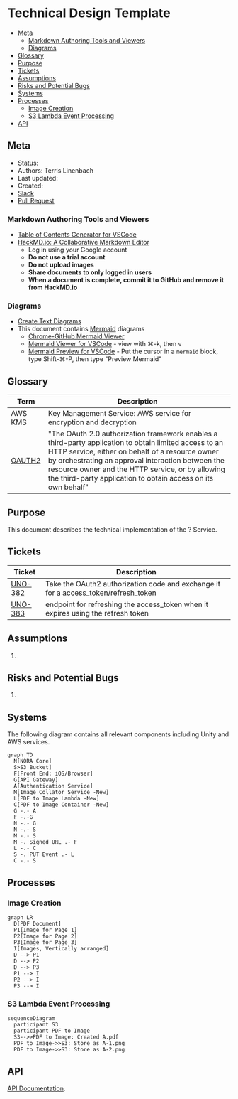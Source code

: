 # Technical Design Template

<!-- vscode-markdown-toc -->
* [Meta](#Meta)
	* [Markdown Authoring Tools and Viewers](#MarkdownAuthoringToolsandViewers)
	* [Diagrams](#Diagrams)
* [Glossary](#Glossary)
* [Purpose](#Purpose)
* [Tickets](#Tickets)
* [Assumptions](#Assumptions)
* [Risks and Potential Bugs](#RisksandPotentialBugs)
* [Systems](#Systems)
* [Processes](#Processes)
	* [Image Creation](#ImageCreation)
	* [S3 Lambda Event Processing](#S3LambdaEventProcessing)
* [API](#API)

<!-- vscode-markdown-toc-config
	numbering=false
	autoSave=true
	/vscode-markdown-toc-config -->
<!-- /vscode-markdown-toc -->

## <a name='Meta'></a>Meta

- Status: 
- Authors: Terris Linenbach
- Last updated:
- Created:
- [Slack](https://science37team.slack.com/messages/CLJS9SHCH)
- [Pull Request](https://github.com/Science37/lambda-pdf-to-img/pull/1) 

### <a name='MarkdownAuthoringToolsandViewers'></a>Markdown Authoring Tools and Viewers

- [Table of Contents Generator for VSCode](https://marketplace.visualstudio.com/items?itemName=joffreykern.markdown-toc)
- [HackMD.io: A Collaborative Markdown Editor](https://hackmd.io)
  - Log in using your Google account
  - **Do not use a trial account**
  - **Do not upload images**
  - **Share documents to only logged in users**
  - **When a document is complete, commit it to GitHub and remove it from HackMD.io**

### <a name='Diagrams'></a>Diagrams

- [Create Text Diagrams](http://asciiflow.com/)
- This document contains [Mermaid](https://mermaidjs.github.io/) diagrams
   - [Chrome-GitHub Mermaid Viewer](https://chrome.google.com/webstore/detail/github-%2B-mermaid/goiiopgdnkogdbjmncgedmgpoajilohe?hl=en-US)
   - [Mermaid Viewer for VSCode](https://marketplace.visualstudio.com/items?itemName=bierner.markdown-mermaid) - view with ⌘-k, then v
   - [Mermaid Preview for VSCode](https://marketplace.visualstudio.com/items?itemName=vstirbu.vscode-mermaid-preview) - Put the cursor in a ```mermaid``` block, type Shift-⌘-P, then type "Preview Mermaid"

## <a name='Glossary'></a>Glossary

| Term    | Description            |
|---------|------------------------|
| AWS KMS | Key Management Service: AWS service for encryption and decryption
| [OAUTH2](https://tools.ietf.org/html/rfc6749) | "The OAuth 2.0 authorization framework enables a third-party application to obtain limited access to an HTTP service, either on behalf of a resource owner by orchestrating an approval interaction between the resource owner and the HTTP service, or by allowing the third-party application to obtain access on its own behalf" |

## <a name='Purpose'></a>Purpose

This document describes the technical implementation of the ? Service. 

## <a name='Tickets'></a>Tickets

| Ticket | Description |
| ------ | ----------- |
| [UNO-382](https://science37.atlassian.net/browse/UNO-382) | Take the OAuth2 authorization code and exchange it for a access_token/refresh_token |
| [UNO-383](https://science37.atlassian.net/browse/UNO-383) | endpoint for refreshing the access_token when it expires using the refresh token |

## <a name='Assumptions'></a>Assumptions

1. 

## <a name='RisksandPotentialBugs'></a>Risks and Potential Bugs

1. 

## <a name='Systems'></a>Systems

The following diagram contains all relevant components including Unity and AWS services.

```mermaid
graph TD
  N[NORA Core]
  S>S3 Bucket]
  F[Front End: iOS/Browser]
  G[API Gateway]
  A[Authentication Service]
  M[Image Collator Service -New] 
  L[PDF to Image Lambda -New]
  C[PDF to Image Container -New]
  G -.- A
  F -.-G
  N -.- G
  N -.- S
  M -.- S
  M -. Signed URL .- F
  L -.- C
  S -. PUT Event .- L
  C -.- S
```

## <a name='Processes'></a>Processes

### <a name='ImageCreation'></a>Image Creation

```mermaid
graph LR
  D[PDF Document]
  P1[Image for Page 1]
  P2[Image for Page 2]
  P3[Image for Page 3]
  I[Images, Vertically arranged]
  D --> P1
  D --> P2
  D --> P3
  P1 --> I
  P2 --> I
  P3 --> I
```

### <a name='S3LambdaEventProcessing'></a>S3 Lambda Event Processing

```mermaid
sequenceDiagram
  participant S3
  participant PDF to Image
  S3-->>PDF to Image: Created A.pdf
  PDF to Image->>S3: Store as A-1.png
  PDF to Image->>S3: Store as A-2.png
```

## <a name='API'></a>API

[API Documentation](api.md).
